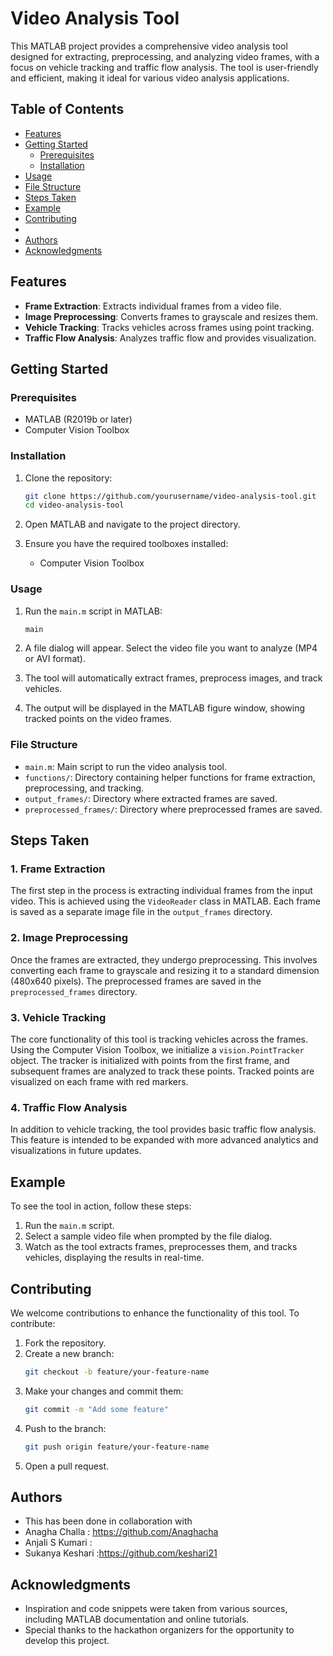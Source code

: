 # Video Analysis Tool

This MATLAB project provides a comprehensive video analysis tool designed for extracting, preprocessing, and analyzing video frames, with a focus on vehicle tracking and traffic flow analysis. The tool is user-friendly and efficient, making it ideal for various video analysis applications.

## Table of Contents

- [Features](#features)
- [Getting Started](#getting-started)
  - [Prerequisites](#prerequisites)
  - [Installation](#installation)
- [Usage](#usage)
- [File Structure](#file-structure)
- [Steps Taken](#steps-taken)
- [Example](#example)
- [Contributing](#contributing)
-
- [Authors](#authors)
- [Acknowledgments](#acknowledgments)

## Features

- **Frame Extraction**: Extracts individual frames from a video file.
- **Image Preprocessing**: Converts frames to grayscale and resizes them.
- **Vehicle Tracking**: Tracks vehicles across frames using point tracking.
- **Traffic Flow Analysis**: Analyzes traffic flow and provides visualization.

## Getting Started

### Prerequisites

- MATLAB (R2019b or later)
- Computer Vision Toolbox

### Installation

1. Clone the repository:
    ```sh
    git clone https://github.com/yourusername/video-analysis-tool.git
    cd video-analysis-tool
    ```

2. Open MATLAB and navigate to the project directory.

3. Ensure you have the required toolboxes installed:
    - Computer Vision Toolbox

### Usage

1. Run the `main.m` script in MATLAB:
    ```sh
    main
    ```

2. A file dialog will appear. Select the video file you want to analyze (MP4 or AVI format).

3. The tool will automatically extract frames, preprocess images, and track vehicles.

4. The output will be displayed in the MATLAB figure window, showing tracked points on the video frames.

### File Structure

- `main.m`: Main script to run the video analysis tool.
- `functions/`: Directory containing helper functions for frame extraction, preprocessing, and tracking.
- `output_frames/`: Directory where extracted frames are saved.
- `preprocessed_frames/`: Directory where preprocessed frames are saved.

## Steps Taken

### 1. Frame Extraction

The first step in the process is extracting individual frames from the input video. This is achieved using the `VideoReader` class in MATLAB. Each frame is saved as a separate image file in the `output_frames` directory.

### 2. Image Preprocessing

Once the frames are extracted, they undergo preprocessing. This involves converting each frame to grayscale and resizing it to a standard dimension (480x640 pixels). The preprocessed frames are saved in the `preprocessed_frames` directory.

### 3. Vehicle Tracking

The core functionality of this tool is tracking vehicles across the frames. Using the Computer Vision Toolbox, we initialize a `vision.PointTracker` object. The tracker is initialized with points from the first frame, and subsequent frames are analyzed to track these points. Tracked points are visualized on each frame with red markers.

### 4. Traffic Flow Analysis

In addition to vehicle tracking, the tool provides basic traffic flow analysis. This feature is intended to be expanded with more advanced analytics and visualizations in future updates.

## Example

To see the tool in action, follow these steps:

1. Run the `main.m` script.
2. Select a sample video file when prompted by the file dialog.
3. Watch as the tool extracts frames, preprocesses them, and tracks vehicles, displaying the results in real-time.

## Contributing

We welcome contributions to enhance the functionality of this tool. To contribute:

1. Fork the repository.
2. Create a new branch:
    ```sh
    git checkout -b feature/your-feature-name
    ```
3. Make your changes and commit them:
    ```sh
    git commit -m "Add some feature"
    ```
4. Push to the branch:
    ```sh
    git push origin feature/your-feature-name
    ```
5. Open a pull request.



## Authors

- This has been done in collaboration with
- Anagha Challa : https://github.com/Anaghacha
- Anjali S Kumari :
- Sukanya Keshari :https://github.com/keshari21

## Acknowledgments

- Inspiration and code snippets were taken from various sources, including MATLAB documentation and online tutorials.
- Special thanks to the hackathon organizers for the opportunity to develop this project.

